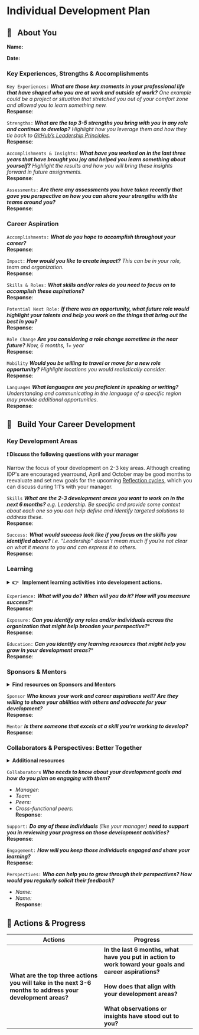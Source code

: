 # Individual Development Plan
## :bust_in_silhouette: &nbsp; About You

**Name:**

**Date:**

### Key Experiences, Strengths & Accomplishments

`Key Experiences:` _**What are those key moments in your professional life that have shaped who you are at work and outside of work?**_ _One example could be a project or situation that stretched you out of your comfort zone and allowed you to learn something new._ <br>
**Response**:

`Strengths:` _**What are the top 3-5 strengths you bring with you in any role and continue to develop?**_ _Highlight how you leverage them and how they tie back to [GitHub’s Leadership Principles](https://thehub.github.com/github/#leadership-principles)._ <br>
**Response**:

`Accomplishments & Insights:` _**What have you worked on in the last three years that have brought you joy and helped you learn something about yourself?**_ _Highlight the results and how you will bring these insights forward in future assignments._ <br>
**Response**:

`Assessments:` _**Are there any assessments you have taken recently that gave you perspective on how you can share your strengths with the teams around you?**_ <br>
**Response**:

### Career Aspiration

`Accomplishments:` _**What do you hope to accomplish throughout your career?**_ <br>
**Response**:

`Impact:` _**How would you like to create impact?**_ _This can be in your role, team and organization._ <br>
**Response**:

`Skills & Roles:` _**What skills and/or roles do you need to focus on to accomplish these aspirations?**_ <br>
**Response**:

`Potential Next Role:` **_If there was an opportunity, what future role would highlight your talents and help you work on the things that bring out the best in you?_** <br>
**Response**:

`Role Change` **_Are you considering a role change sometime in the near future?_** _Now, 6 months, 1+ year_ <br>
**Response**:

`Mobility` **_Would you be willing to travel or move for a new role opportunity?_** _Highlight locations you would realistically consider._ <br>
**Response**:

`Languages` **_What languages are you proficient in speaking or writing?_** _Understanding and communicating in the language of a specific region may provide additional opportunities._ <br>
**Response**:

## :busts_in_silhouette: &nbsp; Build Your Career Development

### Key Development Areas

**:exclamation: Discuss the following questions with your manager**

Narrow the focus of your development on 2-3 key areas. Although creating IDP's are encouraged yearround, April and October may be good months to reevaluate and set new goals for the upcoming [Reflection cycles](https://thehub.github.com/hr/total-rewards/performance-and-development/reflection-experience/), which you can discuss during 1:1's with your manager.

`Skills` _**What are the 2-3 development areas you want to work on in the next 6 months?**_ _e.g. Leadership._ _Be specific and provide some context about each one so you can help define and identify targeted solutions to address these._ <br>
**Response**:

`Success:` _**What would success look like if you focus on the skills you identified above?**_ _i.e. *“Leadership”* doesn’t mean much if you’re not clear on what it means to you and can express it to others._ <br>
**Response**:

### Learning

<details><summary><strong>👉 &nbsp; Implement learning activities into development actions.</strong></summary> <br>

[**70/20/10 Learning Model**](https://thehub.github.com/learning/career-development/#learning-model)

**Experience:** Learning on the job can be stretch assignments, or simply taking on opportunities outside of your current role responsibilities.<br><br>
**Exposure:** Finding and learning from others in or outside of GitHub who have gained capabilities you want to develop can give you insight into how to develop in these areas.<br><br>
**Education:** All full-time Hubbers have access to our [L&D Benefit](https://thehub.github.com/learning/) ($2k annually) to help you identify and obtain materials you need to learn and grow. To help you get started, try searching for learning content in [Viva Learning](https://aka.ms/vivalearningapp). Learn more about [additional resources and FAQs](https://thehub.github.com/learning/req-training/#additional-resources).

</details>

`Experience:` _**What will you do? When will you do it? How will you measure success?**_\* <br>
**Response**:

`Exposure:` _**Can you identify any roles and/or individuals across the organization that might help broaden your perspective?**_\* <br>
**Response**:

`Education:` _**Can you identify any learning resources that might help you grow in your development areas?**_\* <br>
**Response**:

### Sponsors & Mentors

<details><summary><strong>Find resources on Sponsors and Mentors</strong></summary>

- Check out GitHub’s [Mentoring & Coaching Opportunities](https://github.com/github/career-development/blob/main/learning-resources/mentoring-and-coaching/mentoring-at-github.md) to learn more.
- Learn more about the difference between [mentors and sponsors](https://microsoft.sharepoint.com/sites/mslibrary/KeyTopics/Pages/Research/TLI%20Signals_Mentors%20and%20Sponsors.pdf#search=finding%20sponsor).
- [How to Find the Person Who Can Help You Get Ahead at Work](https://www.getabstract.com/en/summary/how-to-find-the-person-who-can-help-you-get-ahead-at-work/35674?u=microsoft)

</details>

`Sponsor` **_Who knows your work and career aspirations well? Are they willing to share your abilities with others and advocate for your development?_** <br>
**Response**:

`Mentor` **_Is there someone that excels at a skill you’re working to develop?_** <br>
**Response**:

### Collaborators & Perspectives: Better Together

<details><summary><strong>Additional resources</strong></summary>

- [Thanks for the Feedback](https://www.getabstract.com/en/summary/thanks-for-the-feedback/21213?u=microsoft)
- [Leadership Blindspots](https://www.getabstract.com/en/summary/leadership-blindspots/22046?u=microsoft)

</details>

`Collaborators` **_Who needs to know about your development goals and how do you plan on engaging with them?_**

- _Manager:_
- _Team:_
- _Peers:_
- _Cross-functional peers:_ <br>
  **Response**:

`Support:` **_Do any of these individuals_** _(like your manager)_ **_need to support you in reviewing your progress on those development activities?_** <br>
**Response**:

`Engagement:` **_How will you keep those individuals engaged and share your learning?_** <br>
**Response**:

`Perspectives:` **_Who can help you to grow through their perspectives? How would you regularly solicit their feedback?_** <br>

- _Name:_
- _Name:_ <br>
  **Response**:

## :dart: Actions & Progress

| Actions                                                                                                    | Progress                                                                                                                                                                                                                        |
| ---------------------------------------------------------------------------------------------------------- | ------------------------------------------------------------------------------------------------------------------------------------------------------------------------------------------------------------------------------- |
| **What are the top three actions you will take in the next 3-6 months to address your development areas?** | **In the last 6 months, what have you put in action to work toward your goals and career aspirations? <br><br> How does that align with your development areas? <br><br> What observations or insights have stood out to you?** |
